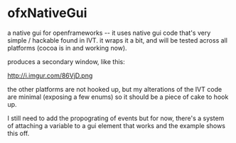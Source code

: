 ofxNativeGui
============

a native gui for openframeworks -- it uses native gui code that's very simple / hackable found in IVT.  it wraps it a bit, and will be tested across all platforms (cocoa is in and working now). 

produces a secondary window, like this: 

http://i.imgur.com/86VjD.png

the other platforms are not hooked up, but my alterations of the IVT code are minimal (exposing a few enums) so it should be a piece of cake to hook up. 

I still need to add the propograting of events but for now, there's a system of attaching a variable to a gui element that works and the example shows this off.   

